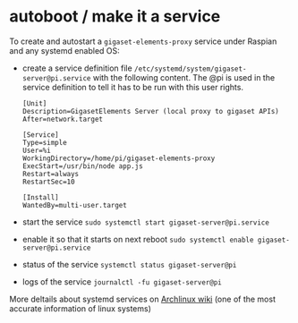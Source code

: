 # autoboot / make it a service

To create and autostart a ``gigaset-elements-proxy`` service under Raspian and any systemd enabled OS:

- create a service definition file ``/etc/systemd/system/gigaset-server@pi.service`` with the following content. The @pi is used in the service definition to tell it has to be run with this user rights.

    ```
    [Unit]
    Description=GigasetElements Server (local proxy to gigaset APIs)
    After=network.target

    [Service]
    Type=simple
    User=%i
    WorkingDirectory=/home/pi/gigaset-elements-proxy
    ExecStart=/usr/bin/node app.js
    Restart=always
    RestartSec=10

    [Install]
    WantedBy=multi-user.target
    ```

- start the service ``sudo systemctl start gigaset-server@pi.service``
- enable it so that it starts on next reboot ``sudo systemctl enable gigaset-server@pi.service``
- status of the service ``systemctl status gigaset-server@pi``
- logs of the service ``journalctl -fu gigaset-server@pi``

More deltails about systemd services on [Archlinux wiki](https://wiki.archlinux.org/index.php/Systemd#Writing_unit_files) (one of the most accurate information of linux systems)